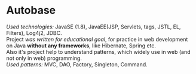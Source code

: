 # Autobase
<i>Used technologies:</i> JavaSE (1.8), JavaEE(JSP, Servlets, tags, JSTL, EL, Filters), Log4j2, JDBC. <br>
Project <i>was written for educational goal</i>, for practice in web development on Java <b>without any frameworks</b>, like Hibernate, Spring etc.<br>
Also it's project help to understand patterns, which widely use in web (and not only in web) programming.<br>
<i>Used patterns:</i> MVC, DAO, Factory, Singleton, Command.
